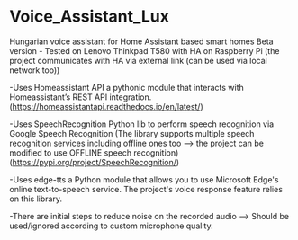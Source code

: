 # Voice_Assistant_Lux
 Hungarian voice assistant for Home Assistant based smart homes
 Beta version - Tested on Lenovo Thinkpad T580 with HA on Raspberry Pi (the project communicates with HA via external link (can be used via local network too))


-Uses Homeassistant API a pythonic module that interacts with Homeassistant’s REST API integration. (https://homeassistantapi.readthedocs.io/en/latest/)

-Uses SpeechRecognition Python lib to perform speech recognition via Google Speech Recognition (The library supports multiple speech recognition services including offline ones too --> the project can be modified to use OFFLINE speech recognition) (https://pypi.org/project/SpeechRecognition/)

-Uses edge-tts a Python module that allows you to use Microsoft Edge's online text-to-speech service. The project's voice response feature relies on this library.

-There are initial steps to reduce noise on the recorded audio --> Should be used/ignored according to custom microphone quality.
 
 
 
